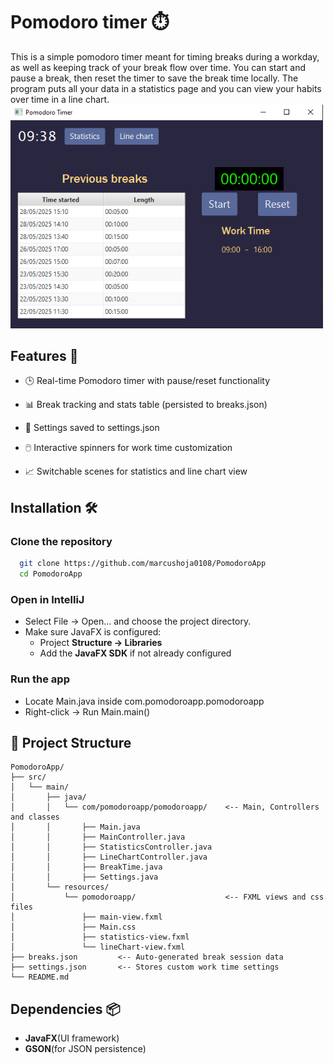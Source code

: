 ﻿

# Pomodoro timer ⏱️

This is a simple pomodoro timer meant for timing breaks during a workday, as well as keeping track of your break flow over time. You can start and pause a break, then reset the timer to save the break time locally. The program puts all your data in a statistics page and you can view your habits over time in a line chart.
<img src="src/main/resources/app_screenshot.PNG" alt="Sudoku Time Launch" width="500"/>
## Features 🚀

* 🕒 Real-time Pomodoro timer with pause/reset functionality

* 📊 Break tracking and stats table (persisted to breaks.json)

* 📁 Settings saved to settings.json

* 🖱️ Interactive spinners for work time customization

* 📈 Switchable scenes for statistics and line chart view



## Installation 🛠️

### Clone the repository

```bash
  git clone https://github.com/marcushoja0108/PomodoroApp
  cd PomodoroApp
```
### Open in IntelliJ
* Select File -> Open... and choose the project directory.
* Make sure JavaFX is configured:
    * Project **Structure -> Libraries**
    * Add the **JavaFX SDK** if not already configured

### Run the app
* Locate Main.java inside com.pomodoroapp.pomodoroapp
* Right-click -> Run Main.main()
## 📁 Project Structure
```
PomodoroApp/
├── src/
│   └── main/
│       ├── java/
│       │   └── com/pomodoroapp/pomodoroapp/    <-- Main, Controllers and classes
│       │       ├── Main.java
│       │       ├── MainController.java
│       │       ├── StatisticsController.java
│       │       ├── LineChartController.java
│       │       ├── BreakTime.java
│       │       ├── Settings.java
│       └── resources/
│           └── pomodoroapp/                    <-- FXML views and css files
│               ├── main-view.fxml
│               ├── Main.css
│               ├── statistics-view.fxml
│               └── lineChart-view.fxml
├── breaks.json         <-- Auto-generated break session data
├── settings.json       <-- Stores custom work time settings
└── README.md
```

## Dependencies 📦
* **JavaFX**(UI framework)
* **GSON**(for JSON persistence)